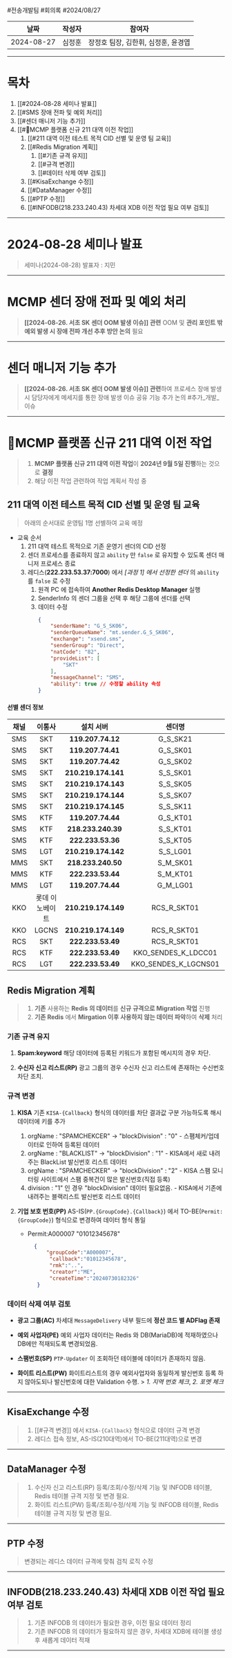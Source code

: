 #전송개발팀 #회의록 #2024/08/27


| 날짜         | 작성자 | 참여자                   |
| ---------- | --- | --------------------- |
| 2024-08-27 | 심정훈 | 장정호 팀장, 김한휘, 심정훈, 윤경엽 |

---

# 목차

1. [[#2024-08-28 세미나 발표]]
2. [[#SMS 장애 전파 및 예외 처리]]
3. [[#센더 매니저 기능 추가]]
4. [[#MCMP 플랫폼 신규 211 대역 이전 작업]]
	1. [[#211 대역 이전 테스트 목적 CID 선별 및 운영 팀 교육]]
	2. [[#Redis Migration 계획]]
		1. [[#기존 규격 유지]]
		2. [[#규격 변경]]
		3. [[#데이터 삭제 여부 검토]]
	3. [[#KisaExchange 수정]]
	4. [[#DataManager 수정]]
	5. [[#PTP 수정]]
	6. [[#INFODB(218.233.240.43) 차세대 XDB 이전 작업 필요 여부 검토]]

---

# 2024-08-28 세미나 발표

> 세미나(2024-08-28) 발표자 : 지민

---

# MCMP 센더 장애 전파 및 예외 처리

> **[[2024-08-26. 서초 SK 센더 OOM 발생 이슈]] 관련** OOM 및 **관리 포인트 밖 예외 발생 시 장애 전파 개선 추후 방안 논의** 필요

--- 
# 센더 매니저 기능 추가

> **[[2024-08-26. 서초 SK 센더 OOM 발생 이슈]] 관련**하여 프로세스 장애 발생 시 담당자에게 메세지를 통한 장애 발생 이슈 공유 기능 추가 논의 #추가_개발_이슈

---

# MCMP 플랫폼 신규 211 대역 이전 작업

> 1. **MCMP 플랫폼 신규 211 대역 이전 작업**이 **2024년 9월 5일 진행**하는 것으로 **결정**
> 2. 해당 이전 작업 관련하여 작업 계획서 작성 중


## 211 대역 이전 테스트 목적 CID 선별 및 운영 팀 교육

> 아래의 순서대로 운영팀 1명 선별하여 교육 예정

- 교육 순서
	1. 211 대역 테스트 목적으로 기존 운영기 센더의 CID 선정
	2. 센더 프로세스를 종료하지 않고 `ability` 만 `false` 로 유지할 수 있도록 센더 매니저 프로세스 종료
	3. 레디스(**222.233.53.37:7000**) 에서 *\[과정 1\] 에서 선정한 센더* 의 `ability` 를 `false` 로 수정
	   1. 원격 PC 에 접속하여 **Another Redis Desktop Manager** 실행
	   2. SenderInfo 의 센더 그룹을 선택 후 해당 그룹에 센더를 선택
	   3. 데이터 수정
			```json
			{
				"senderName": "G_S_SK06",
				"senderQueueName": "mt.sender.G_S_SK06",
				"exchange": "xsend.sms",
				"senderGroup": "Direct",
				"natCode": "82",
				"provideList": [
					"SKT"
				],
				"messageChannel": "SMS",
				"ability": true // 수정할 ability 속성
			}
			```

#### 선별 센더 정보

| **채널** | **이통사**  |      **설치 서버**      |       **센더명**        |     **CID**     |
| :----: | :------: | :-----------------: | :------------------: | :-------------: |
|  SMS   |   SKT    |  **119.207.74.12**  |       G_S_SK21       |                 |
|  SMS   |   SKT    |  **119.207.74.41**  |       G_S_SK01       |                 |
|  SMS   |   SKT    |  **119.207.74.42**  |       G_S_SK02       |                 |
|  SMS   |   SKT    | **210.219.174.141** |       S_S_SK01       |                 |
|  SMS   |   SKT    | **210.219.174.143** |       S_S_SK05       |                 |
|  SMS   |   SKT    | **210.219.174.144** |       S_S_SK07       |                 |
|  SMS   |   SKT    | **210.219.174.145** |       S_S_SK11       |                 |
|  SMS   |   KTF    |  **119.207.74.44**  |       G_S_KT01       |                 |
|  SMS   |   KTF    | **218.233.240.39**  |       S_S_KT01       |                 |
|  SMS   |   KTF    |  **222.233.53.36**  |       S_S_KT05       |                 |
|  SMS   |   LGT    | **210.219.174.142** |       S_S_LG01       |                 |
|  MMS   |   SKT    | **218.233.240.50**  |       S_M_SK01       |   1528800827    |
|  MMS   |   KTF    |  **222.233.53.44**  |       S_M_KT01       | arreomms_01_015 |
|  MMS   |   LGT    |  **119.207.74.44**  |       G_M_LG01       |    B5_STDN01    |
|  KKO   | 롯데 이노베이트 | **210.219.174.149** |     RCS_R_SKT01      |                 |
|  KKO   |  LGCNS   | **210.219.174.149** |     RCS_R_SKT01      |                 |
|  RCS   |   SKT    |  **222.233.53.49**  |     RCS_R_SKT01      |                 |
|  RCS   |   KTF    |  **222.233.53.49**  | KKO_SENDES_K_LDCC01  |                 |
|  RCS   |   LGT    |  **222.233.53.49**  | KKO_SENDES_K_LGCNS01 |                 |


## Redis Migration 계획

> 1. **기존** 사용하는 **Redis 의 데이터**를 **신규 규격으로 Migration 작업** 진행
> 2. **기존 Redis** 에서 **Mirgation 이후 사용하지 않는 데이터 파악**하여 **삭제** 처리

### 기존 규격 유지

1. **Spam:keyword** 
   해당 데이터에 등록된 키워드가 포함된 메시지의 경우 차단.
   
2. **수신자 신고 리스트(RP)**
   광고 그룹의 경우 수신자 신고 리스트에 존재하는 수신번호 차단 조치.

### 규격 변경

1. **KISA** 
	기존 `KISA-{Callback}` 형식의 데이터를 차단 결과값 구분 가능하도록 해시 데이터에 키를 추가 
	 
	1. orgName : "SPAMCHEKCER" -> "blockDivision" : "0" - 스팸체커/업데이터로 인하여 등록된 데이터
	2. orgName : "BLACKLIST" -> "blockDivision" : "1" - KISA에서 새로 내려주는 BlackList 발신번호 리스트 데이터
	3. orgName : "SPAMCHECKER" -> "blockDivision" : "2" -  KISA 스팸 모니터링 사이트에서 스팸 중복건이 많은 발신번호(직접 등록)
	4. division : "1" 인 경우 "blockDivision" 데이터 필요없음. - KISA에서 기존에 내려주는 블랙리스트 발신번호 리스트 데이터


1. **기업 보호 번호(PP)**
	AS-IS(`PP.{GroupCode}.{Callback}`) 에서 TO-BE(`Permit:{GroupCode}`) 형식으로 변경하여 데이터 형식 통일
	
	- Permit:A000007 "01012345678"
	  ```json
		{
			"groupCode":"A000007",
			 "callback":"01012345678",
			 "rmk":"..",
			 "creator":"ME",
			 "createTime":"20240730182326"
		 }
		```
	


### 데이터 삭제 여부 검토

- **광고 그룹(AC)**
  차세대 `MessageDelivery` 내부 필드에 **정산 코드 별 ADFlag 존재**
  
- **예외 사업자(PE)**
  예외 사업자 데이터는 Redis 와 DB(MariaDB)에 적재하였으나 DB에만 적재되도록 변경되었음.
  
- **스팸번호(SP)** 
  `PTP-Updater` 이 조회하던 테이블에 데이터가 존재하지 않음.

- **화이트 리스트(PW)**
  화이트리스트의 경우 예외사업자와 동일하게 발신번호 등록 하지 않아도되나 발신번호에 대한 Validation 수행. > *1. 지역 번호 체크*, *2. 포멧 체크*

---
## KisaExchange 수정

> 1. [[#규격 변경]] 에서 `KISA-{Callback}` 형식으로 데이터 규격 변경
> 2. 레디스 접속 정보, AS-IS(210대역)에서 TO-BE(211대역)으로 변경

---
## DataManager 수정

> 1. 수신자 신고 리스트(RP)
>     등록/조회/수정/삭제 기능 및 INFODB 테이블, Redis 테이블 규격 지정 및 변경 필요.
> 2. 화이트 리스트(PW)
>     등록/조회/수정/삭제 기능 및 INFODB 테이블, Redis 테이블 규격 지정 및 변경 필요. 

---
## PTP 수정

> 변경되는 레디스 데이터 규격에 맞춰 검칙 로직 수정

---
## INFODB(218.233.240.43) 차세대 XDB 이전 작업 필요 여부 검토

> 1. 기존 INFODB 의 데이터가 필요한 경우, 이전 필요 데이터 정리
> 2. 기존 INFODB 의 데이터가 필요하지 않은 경우, 차세대 XDB에 테이블 생성 후 새롭게 데이터 적재

---



